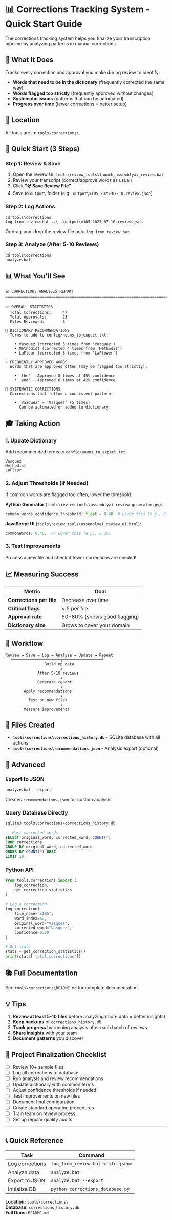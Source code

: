 # 📊 Corrections Tracking System - Quick Start Guide

The corrections tracking system helps you finalize your transcription pipeline by analyzing patterns in manual corrections.

## 🎯 What It Does

Tracks every correction and approval you make during review to identify:
- **Words that need to be in the dictionary** (frequently corrected the same way)
- **Words flagged too strictly** (frequently approved without changes)
- **Systematic issues** (patterns that can be automated)
- **Progress over time** (fewer corrections = better setup)

## 📁 Location

All tools are in: `tools\corrections\`

## 🚀 Quick Start (3 Steps)

### Step 1: Review & Save
1. Open the review UI: `tools\review_tools\launch_assemblyai_review.bat`
2. Review your transcript (correct/approve words as usual)
3. Click **"💿 Save Review File"**
4. Save to `output\` folder (e.g., `output\x105_2025-07-10.review.json`)

### Step 2: Log Actions
```batch
cd tools\corrections
log_from_review.bat ..\..\output\x105_2025-07-10.review.json
```

Or drag-and-drop the review file onto `log_from_review.bat`

### Step 3: Analyze (After 5-10 Reviews)
```batch
cd tools\corrections
analyze.bat
```

## 📊 What You'll See

```
📊 CORRECTIONS ANALYSIS REPORT
================================================================================

📈 OVERALL STATISTICS
  Total Corrections:     47
  Total Approvals:       23
  Files Reviewed:        3

📖 DICTIONARY RECOMMENDATIONS
  Terms to add to config/nouns_to_expect.txt:

    • Vasquez (corrected 5 times from 'Vazquez')
    • Methodist (corrected 4 times from 'Methodis')
    • LaFleur (corrected 3 times from 'LaFlower')

✓ FREQUENTLY APPROVED WORDS
  Words that are approved often (may be flagged too strictly):

    • 'the' - Approved 8 times at 45% confidence
    • 'and' - Approved 6 times at 42% confidence

🔄 SYSTEMATIC CORRECTIONS
  Corrections that follow a consistent pattern:

    • 'Vazquez' → 'Vasquez' (5 times)
      Can be automated or added to dictionary
```

## 🎓 Taking Action

### 1. Update Dictionary
Add recommended terms to `config\nouns_to_expect.txt`:
```
Vasquez
Methodist
LaFleur
```

### 2. Adjust Thresholds (If Needed)
If common words are flagged too often, lower the threshold:

**Python Generator** (`tools\review_tools\assemblyai_review_generator.py`):
```python
common_words_confidence_threshold: float = 0.40  # Lower this (e.g., 0.35)
```

**JavaScript UI** (`tools\review_tools\assemblyai_review_ui.html`):
```javascript
commonWords: 0.40,  // Lower this (e.g., 0.35)
```

### 3. Test Improvements
Process a new file and check if fewer corrections are needed!

## 📈 Measuring Success

| Metric | Goal |
|--------|------|
| **Corrections per file** | Decrease over time |
| **Critical flags** | < 5 per file |
| **Approval rate** | 60-80% (shows good flagging) |
| **Dictionary size** | Grows to cover your domain |

## 🔄 Workflow

```
Review → Save → Log → Analyze → Update → Repeat
  └─────────────────────┬─────────────────┘
                 Build up data
                        ↓
              After 5-10 reviews
                        ↓
              Generate report
                        ↓
        Apply recommendations
                        ↓
          Test on new files
                        ↓
        Measure improvement!
```

## 💾 Files Created

- **`tools\corrections\corrections_history.db`** - SQLite database with all actions
- **`tools\corrections\recommendations.json`** - Analysis export (optional)

## 🔧 Advanced

### Export to JSON
```batch
analyze.bat --export
```
Creates `recommendations.json` for custom analysis.

### Query Database Directly
```sql
sqlite3 tools\corrections\corrections_history.db

-- Most corrected words
SELECT original_word, corrected_word, COUNT(*) 
FROM corrections 
GROUP BY original_word, corrected_word 
ORDER BY COUNT(*) DESC 
LIMIT 10;
```

### Python API
```python
from tools.corrections import (
    log_correction, 
    get_correction_statistics
)

# Log a correction
log_correction(
    file_name="x105",
    word_index=42,
    original_word="Vazquez",
    corrected_word="Vasquez",
    confidence=0.68
)

# Get stats
stats = get_correction_statistics()
print(stats['total_corrections'])
```

## 📚 Full Documentation

See `tools\corrections\README.md` for complete documentation.

## 💡 Tips

1. **Review at least 5-10 files** before analyzing (more data = better insights)
2. **Keep backups** of `corrections_history.db`
3. **Track progress** by running analysis after each batch of reviews
4. **Share insights** with your team
5. **Document patterns** you discover

## 🎯 Project Finalization Checklist

- [ ] Review 10+ sample files
- [ ] Log all corrections to database
- [ ] Run analysis and review recommendations
- [ ] Update dictionary with common terms
- [ ] Adjust confidence thresholds if needed
- [ ] Test improvements on new files
- [ ] Document final configuration
- [ ] Create standard operating procedures
- [ ] Train team on review process
- [ ] Set up regular quality audits

---

## 📞 Quick Reference

| Task | Command |
|------|---------|
| Log corrections | `log_from_review.bat <file.json>` |
| Analyze data | `analyze.bat` |
| Export to JSON | `analyze.bat --export` |
| Initialize DB | `python corrections_database.py` |

**Location:** `tools\corrections\`  
**Database:** `corrections_history.db`  
**Full Docs:** `README.md`

